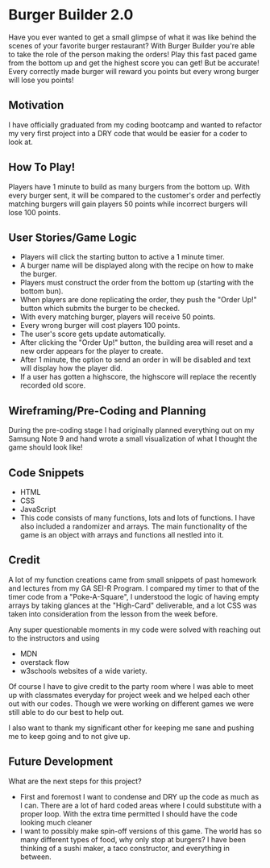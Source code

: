 # Burger Builder 2.0

Have you ever wanted to get a small glimpse of what it was like behind the scenes of your favorite burger restaurant? With Burger Builder you're able to take the role of the person making the orders! Play this fast paced game from the bottom up and get the highest score you can get! But be accurate! Every correctly made burger will reward you points but every wrong burger will lose you points!

## Motivation
I have officially graduated from my coding bootcamp and wanted to refactor my very first project into a DRY code that would be easier for a coder to look at.

<!-- ![Final](BurgerBuilderFinal.png) -->

## How To Play!
Players have 1 minute to build as many burgers from the bottom up. With every burger sent, it will be compared to the customer's order and perfectly matching burgers will gain players 50 points while incorrect burgers will lose 100 points.

## User Stories/Game Logic
- Players will click the starting button to active a 1 minute timer.
- A burger name will be displayed along with the recipe on how to make the burger.
- Players must construct the order from the bottom up (starting with the bottom bun).
- When players are done replicating the order, they push the "Order Up!" button which submits the burger to be checked.
- With every matching burger, players will receive 50 points.
- Every wrong burger will cost players 100 points.
- The user's score gets update automatically.
- After clicking the "Order Up!" button, the building area will reset and a new order appears for the player to create.
- After 1 minute, the option to send an order in will be disabled and text will display how the player did.
- If a user has gotten a highscore, the highscore will replace the recently recorded old score.

## Wireframing/Pre-Coding and Planning
During the pre-coding stage I had originally planned everything out on my Samsung Note 9 and hand wrote a small visualization of what I thought the game should look like!

<!-- ![Phone1](WireFrame1.jpg)
![Phone2](WireFrame2.jpg) -->

## Code Snippets
- HTML
- CSS
- JavaScript
- This code consists of many functions, lots and lots of functions. I have also included a randomizer and arrays. The main functionality of the game is an object with arrays and functions all nestled into it.
<!-- ![orderCheck](orderCheckFunction.png) -->

## Credit
A lot of my function creations came from small snippets of past homework and lectures from my GA SEI-R Program. I compared my timer to that of the timer code from a "Poke-A-Square", I understood the logic of having empty arrays by taking glances at the "High-Card" deliverable, and a lot CSS was taken into consideration from the lesson from the week before.

Any super questionable moments in my code were solved with reaching out to the instructors and using 
- MDN
- overstack flow
- w3schools 
websites of a wide variety.

Of course I have to give credit to the party room where I was able to meet up with classmates everyday for project week and we helped each other out with our codes. Though we were working on different games we were still able to do our best to help out.

I also want to thank my significant other for keeping me sane and pushing me to keep going and to not give up.

## Future Development
What are the next steps for this project?
- First and foremost I want to condense and DRY up the code as much as I can. There are a lot of hard coded areas where I could substitute with a proper loop. With the extra time permitted I should have the code looking much cleaner
- I want to possibly make spin-off versions of this game. The world has so many different types of food, why only stop at burgers? I have been thinking of a sushi maker, a taco constructor, and everything in between.
<!-- 
## Play The Game!
Play the game by clicking on link below!

https://justjeo.github.io/Burger-Builder/ -->
